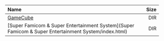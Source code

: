 |Name|Size|
|:---|---:|
|[GameCube](GameCube/index.html)|DIR|
|[Super Famicom & Super Entertainment System](Super Famicom & Super Entertainment System/index.html)|DIR|
